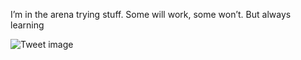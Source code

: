 I’m in the arena trying stuff. Some will work, some won’t. But always learning


![Tweet image](/asset/crosspoast/F45hnvobMAE5ADS.jpg)

